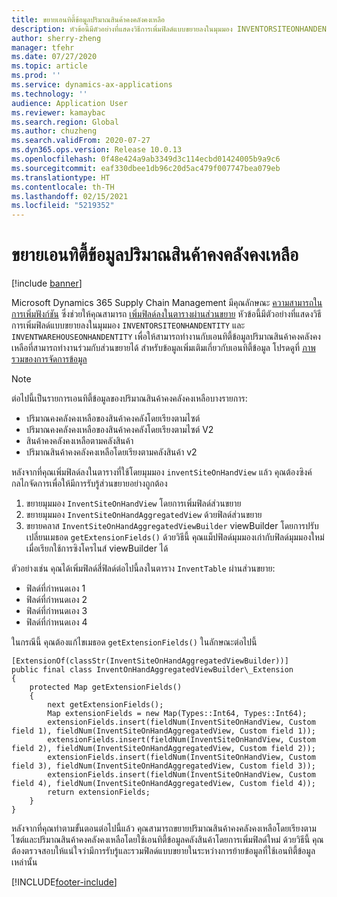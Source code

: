 ```yaml
---
title: ขยายเอนทิตี้ข้อมูลปริมาณสินค้าคงคลังคงเหลือ
description: หัวข้อนี้มีตัวอย่างที่แสดงวิธีการเพิ่มฟิลด์แบบขยายลงในมุมมอง INVENTORSITEONHANDENTITY และ INVENTWAREHOUSEONHANDENTITY เพื่อให้สามารถทำงานกับเอนทิตี้ข้อมูลปริมาณสินค้าคงคลังคงเหลือที่สามารถทำงานร่วมกับส่วนขยายได้
author: sherry-zheng
manager: tfehr
ms.date: 07/27/2020
ms.topic: article
ms.prod: ''
ms.service: dynamics-ax-applications
ms.technology: ''
audience: Application User
ms.reviewer: kamaybac
ms.search.region: Global
ms.author: chuzheng
ms.search.validFrom: 2020-07-27
ms.dyn365.ops.version: Release 10.0.13
ms.openlocfilehash: 0f48e424a9ab3349d3c114ecbd01424005b9a9c6
ms.sourcegitcommit: eaf330dbee1db96c20d5ac479f007747bea079eb
ms.translationtype: HT
ms.contentlocale: th-TH
ms.lasthandoff: 02/15/2021
ms.locfileid: "5219352"
---
```

# <a name="extend-inventory-on-hand-data-entities"></a>ขยายเอนทิตี้ข้อมูลปริมาณสินค้าคงคลังคงเหลือ

[!include [banner](../includes/banner.md)]

Microsoft Dynamics 365 Supply Chain Management มีคุณลักษณะ [ความสามารถในการเพิ่มฟังก์ชัน](../../fin-ops-core/dev-itpro/extensibility/extensibility-home-page.md) ซึ่งช่วยให้คุณสามารถ [เพิ่มฟิลด์ลงในตารางผ่านส่วนขยาย](../../fin-ops-core/dev-itpro/extensibility/add-field-extension.md) หัวข้อนี้มีตัวอย่างที่แสดงวิธีการเพิ่มฟิลด์แบบขยายลงในมุมมอง `INVENTORSITEONHANDENTITY` และ `INVENTWAREHOUSEONHANDENTITY` เพื่อให้สามารถทำงานกับเอนทิตี้ข้อมูลปริมาณสินค้าคงคลังคงเหลือที่สามารถทำงานร่วมกับส่วนขยายได้ สำหรับข้อมูลเพิ่มเติมเกี่ยวกับเอนทิตี้ข้อมูล โปรดดูที่ [ภาพรวมของการจัดการข้อมูล](../../fin-ops-core/dev-itpro/data-entities/data-entities-data-packages.md)

> [!NOTE]
> ต่อไปนี้เป็นรายการเอนทิตี้ข้อมูลของปริมาณสินค้าคงคลังคงเหลือบางรายการ:
>
> - ปริมาณคงคลังคงเหลือของสินค้าคงคลังโดยเรียงตามไซต์
> - ปริมาณคงคลังคงเหลือของสินค้าคงคลังโดยเรียงตามไซต์ V2
> - สินค้าคงคลังคงเหลือตามคลังสินค้า
> - ปริมาณสินค้าคงคลังคงเหลือโดยเรียงตามคลังสินค้า v2

หลังจากที่คุณเพิ่มฟิลด์ลงในตารางที่ใช้โดยมุมมอง `inventSiteOnHandView` แล้ว คุณต้องซิงค์กลไกจัดการเพื่อให้มีการรับรู้ส่วนขยายอย่างถูกต้อง

1. ขยายมุมมอง `InventSiteOnHandView` โดยการเพิ่มฟิลด์ส่วนขยาย
1. ขยายมุมมอง `InventSiteOnHandAggregatedView` ด้วยฟิลด์ส่วนขยาย
1. ขยายคลาส `InventSiteOnHandAggregatedViewBuilder` viewBuilder โดยการปรับเปลี่ยนเมธอด `getExtensionFields()` ด้วยวิธีนี้ คุณแม็ปฟิลด์มุมมองเก่ากับฟิลด์มุมมองใหม่เมื่อเรียกใช้การซิงโครไนส์ viewBuilder ได้

ตัวอย่างเช่น คุณได้เพิ่มฟิลด์สี่ฟิลด์ต่อไปนี้ลงในตาราง `InventTable` ผ่านส่วนขยาย:

- ฟิลด์ที่กำหนดเอง 1
- ฟิลด์ที่กำหนดเอง 2
- ฟิลด์ที่กำหนดเอง 3
- ฟิลด์ที่กำหนดเอง 4

ในกรณีนี้ คุณต้องแก้ไขเมธอด `getExtensionFields()` ในลักษณะต่อไปนี้

```xpp
[ExtensionOf(classStr(InventSiteOnHandAggregatedViewBuilder))]
public final class InventOnHandAggregatedViewBuilder\_Extension
{
    protected Map getExtensionFields()
    {
        next getExtensionFields();
        Map extensionFields = new Map(Types::Int64, Types::Int64);
        extensionFields.insert(fieldNum(InventSiteOnHandView, Custom field 1), fieldNum(InventSiteOnHandAggregatedView, Custom field 1));
        extensionFields.insert(fieldNum(InventSiteOnHandView, Custom field 2), fieldNum(InventSiteOnHandAggregatedView, Custom field 2));
        extensionFields.insert(fieldNum(InventSiteOnHandView, Custom field 3), fieldNum(InventSiteOnHandAggregatedView, Custom field 3));
        extensionFields.insert(fieldNum(InventSiteOnHandView, Custom field 4), fieldNum(InventSiteOnHandAggregatedView, Custom field 4));
        return extensionFields;
    }
}
```

หลังจากที่คุณทำตามขั้นตอนต่อไปนี้แล้ว คุณสามารถขยายปริมาณสินค้าคงคลังคงเหลือโดยเรียงตามไซต์และปริมาณสินค้าคงคลังคงเหลือโดยใช้เอนทิตี้ข้อมูลคลังสินค้าโดยการเพิ่มฟิลด์ใหม่ ด้วยวิธีนี้ คุณต้องตรวจสอบให้แน่ใจว่ามีการรับรู้และรวมฟิลด์แบบขยายในระหว่างการย้ายข้อมูลที่ใช้เอนทิตี้ข้อมูลเหล่านั้น


[!INCLUDE[footer-include](../../includes/footer-banner.md)]